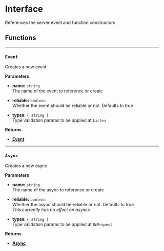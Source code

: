 # Interface

References the server event and function constructors

## Functions

---

### `Event`

Creates a new event

**Parameters**

- **name:** `string`\
The name of the event to reference or create

- **reliable:** `boolean`\
Whether the event should be reliable or not. Defaults to true

- **types:** `{ string }`\
Type validation params to be applied at `Listen`

**Returns**

- [**Event**](./event)

---

### `Async`

Creates a new async

**Parameters**

- **name:** `string`\
The name of the async to reference or create

- **reliable:** `boolean`\
Whether the async should be reliable or not. Defaults to true\
*This currently has no effect on asyncs*

- **types:** `{ string }`\
Type validation params to be applied at `OnRequest`

**Returns**

- [**Async**](./async)
